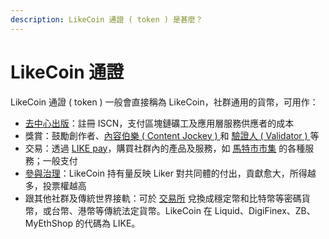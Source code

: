 ```yaml
---
description: LikeCoin 通證 ( token ) 是甚麼？
---
```


# LikeCoin 通證

LikeCoin 通證 ( token ) 一般會直接稱為 LikeCoin，社群通用的貨幣，可用作：

* [去中心出版](decentralized-publishing/)：註冊 ISCN，支付區塊鏈礦工及應用層服務供應者的成本
* 獎賞：鼓勵創作者、[內容伯樂 ( Content Jockey ) ](../user-guide/liker-land/superlike.md)和 [驗證人 ( Validator ) ](stake/)等
* 交易：透過 [LIKE pay](wallet/like-pay.md)，購買社群內的產品及服務，如 [馬特市市集](../user-guide/community/products-and-services.md) 的各種服務；一般支付
* [參與治理](governance/)：LikeCoin 持有量反映 Liker 對共同體的付出，貢獻愈大，所得越多，投票權越高
* 跟其他社群及傳統世界接軌：可於 [交易所](trade/) 兌換成穩定幣和比特幣等密碼貨幣，或台幣、港幣等傳統法定貨幣。LikeCoin 在 Liquid、DigiFinex、ZB、MyEthShop 的代碼為 LIKE。
